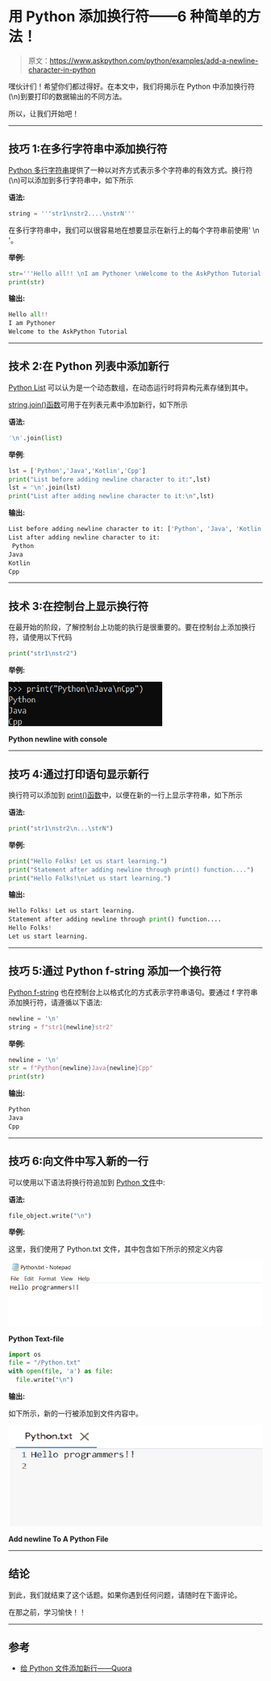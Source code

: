 # 用 Python 添加换行符——6 种简单的方法！

> 原文：<https://www.askpython.com/python/examples/add-a-newline-character-in-python>

嘿伙计们！希望你们都过得好。在本文中，我们将揭示在 Python 中添加换行符(\n)到要打印的数据输出的不同方法。

所以，让我们开始吧！

* * *

## 技巧 1:在多行字符串中添加换行符

[Python 多行字符串](https://www.askpython.com/python/string/python-multiline-strings)提供了一种以对齐方式表示多个字符串的有效方式。换行符(\n)可以添加到多行字符串中，如下所示

**语法:**

```py
string = '''str1\nstr2....\nstrN'''

```

在多行字符串中，我们可以很容易地在想要显示在新行上的每个字符串前使用' \n '。

**举例:**

```py
str='''Hello all!! \nI am Pythoner \nWelcome to the AskPython Tutorial''' 
print(str)

```

**输出:**

```py
Hello all!! 
I am Pythoner 
Welcome to the AskPython Tutorial

```

* * *

## 技术 2:在 Python 列表中添加新行

[Python List](https://www.askpython.com/python/list/python-list) 可以认为是一个动态数组，在动态运行时将异构元素存储到其中。

[string.join()函数](https://www.askpython.com/python/string/python-string-join-method)可用于在列表元素中添加新行，如下所示

**语法:**

```py
'\n'.join(list)

```

**举例**:

```py
lst = ['Python','Java','Kotlin','Cpp']
print("List before adding newline character to it:",lst)
lst = '\n'.join(lst)
print("List after adding newline character to it:\n",lst)

```

**输出:**

```py
List before adding newline character to it: ['Python', 'Java', 'Kotlin', 'Cpp']
List after adding newline character to it:
 Python
Java
Kotlin
Cpp

```

* * *

## 技术 3:在控制台上显示换行符

在最开始的阶段，了解控制台上功能的执行是很重要的。要在控制台上添加换行符，请使用以下代码

```py
print("str1\nstr2")

```

**举例:**

![Python newline with console Add a newline character in Python](img/e5a9e9ac4086f20bfed20de1eeb34472.png)

**Python newline with console**

* * *

## 技巧 4:通过打印语句显示新行

换行符可以添加到 [print()函数](https://www.askpython.com/python/built-in-methods/python-print-function)中，以便在新的一行上显示字符串，如下所示

**语法:**

```py
print("str1\nstr2\n...\strN")

```

**举例:**

```py
print("Hello Folks! Let us start learning.")
print("Statement after adding newline through print() function....")
print("Hello Folks!\nLet us start learning.")

```

**输出:**

```py
Hello Folks! Let us start learning.
Statement after adding newline through print() function....
Hello Folks!
Let us start learning.

```

* * *

## 技巧 5:通过 Python f-string 添加一个换行符

[Python f-string](https://www.askpython.com/python/string/python-f-string) 也在控制台上以格式化的方式表示字符串语句。要通过 f 字符串添加换行符，请遵循以下语法:

```py
newline = '\n'
string = f"str1{newline}str2"

```

**举例:**

```py
newline = '\n'
str = f"Python{newline}Java{newline}Cpp"
print(str)

```

**输出:**

```py
Python
Java
Cpp

```

* * *

## 技巧 6:向文件中写入新的一行

可以使用以下语法将换行符追加到 [Python 文件](https://www.askpython.com/python/python-file-handling)中:

**语法:**

```py
file_object.write("\n")

```

**举例:**

这里，我们使用了 Python.txt 文件，其中包含如下所示的预定义内容

![Python Text-file](img/c1209274b8eac87d69c8ebdb3906c7b0.png)

**Python Text-file**

```py
import os 
file = "/Python.txt" 
with open(file, 'a') as file: 
  file.write("\n")  

```

**输出:**

如下所示，新的一行被添加到文件内容中。

![Add newline To A Python File](img/ff5c78cf5ced6514877aa71aa05c0ba6.png)

**Add newline To A Python File**

* * *

## 结论

到此，我们就结束了这个话题。如果你遇到任何问题，请随时在下面评论。

在那之前，学习愉快！！

* * *

## 参考

*   [给 Python 文件添加新行——Quora](https://www.quora.com/How-do-you-write-in-a-new-line-on-a-text-file-in-Python)